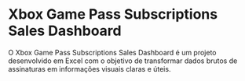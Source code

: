 # Xbox Game Pass Subscriptions Sales Dashboard
O Xbox Game Pass Subscriptions Sales Dashboard é um projeto desenvolvido em Excel com o objetivo de transformar dados brutos de assinaturas em informações visuais claras e úteis.
